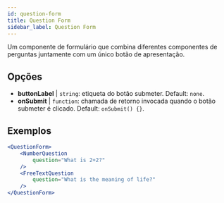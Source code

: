 ```yaml
---
id: question-form 
title: Question Form
sidebar_label: Question Form
---
```


Um componente de formulário que combina diferentes componentes de perguntas juntamente com um único botão de apresentação.

## Opções

* __buttonLabel__ | `string`: etiqueta do botão submeter. Default: `none`.
* __onSubmit__ | `function`: chamada de retorno invocada quando o botão submeter é clicado. Default: `onSubmit() {}`.


## Exemplos

```jsx live
<QuestionForm>
    <NumberQuestion
        question="What is 2+2?"
    />
    <FreeTextQuestion
        question="What is the meaning of life?"
    />    
</QuestionForm>
```
